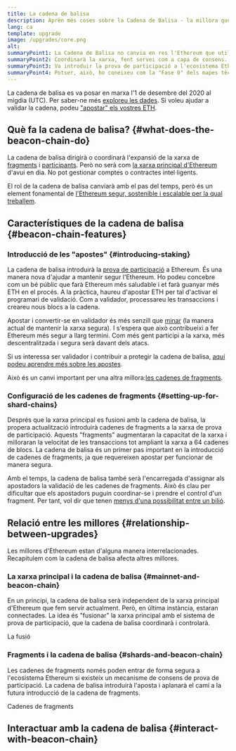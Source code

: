 ```yaml
---
title: La cadena de balisa
description: Aprèn més coses sobre la Cadena de Balisa - la millora que va introduir la prova de participació d'Ethereum.
lang: ca
template: upgrade
image: /upgrades/core.png
alt: 
summaryPoint1: La Cadena de Balisa no canvia en res l'Ethereum que utilitzem avui en dia.
summaryPoint2: Coordinarà la xarxa, fent servei com a capa de consens.
summaryPoint3: Va introduir la prova de participació a l'ecosistema Ethereum.
summaryPoint4: Potser, això, ho coneixeu com la "Fase 0" dels mapes tècnics.
---
```


<UpgradeStatus isShipped dateKey="page-upgrades:page-upgrades-beacon-date">
    La cadena de balisa es va posar en marxa l'1 de desembre del 2020 al migdia (UTC). Per saber-ne més <a href="https://beaconscan.com/">exploreu les dades</a>. Si voleu ajudar a validar la cadena, podeu <a href="/staking/">"apostar" els vostres ETH</a>.
</UpgradeStatus>

## Què fa la cadena de balisa? {#what-does-the-beacon-chain-do}

La cadena de balisa dirigirà o coordinarà l'expansió de la xarxa de [fragments](/roadmap/danksharding/) i [participants](/staking/). Però no serà com [la xarxa principal d'Ethereum](/glossary/#mainnet) d'avui en dia. No pot gestionar comptes o contractes intel·ligents.

El rol de la cadena de balisa canviarà amb el pas del temps, però és un element fonamental de [l'Ethereum segur, sostenible i escalable per la qual treballem](/roadmap/vision/).

## Característiques de la cadena de balisa {#beacon-chain-features}

### Introducció de les "apostes" {#introducing-staking}

La cadena de balisa introduirà la [prova de participació](/developers/docs/consensus-mechanisms/pos/) a Ethereum. És una manera nova d'ajudar a mantenir segur l'Ethereum. Ho podeu concebre com un bé públic que farà Ethereum més saludable i et farà guanyar més ETH en el procés. A la pràctica, haureu d'apostar ETH per tal d'activar el programari de validació. Com a validador, processareu les transaccions i creareu nous blocs a la cadena.

Apostar i convertir-se en validador és més senzill que [minar](/developers/docs/mining/) (la manera actual de mantenir la xarxa segura). I s'espera que això contribueixi a fer Ethereum més segur a llarg termini. Com més gent participi a la xarxa, més descentralitzada i segura serà davant dels atacs.

<InfoBanner emoji=":money_bag:">
Si us interessa ser validador i contribuir a protegir la cadena de balisa, <a href="/staking/">aquí podeu aprendre més sobre les apostes</a>.
</InfoBanner>

Això és un canvi important per una altra millora:[les cadenes de fragments](/roadmap/danksharding/).

### Configuració de les cadenes de fragments {#setting-up-for-shard-chains}

Després que la xarxa principal es fusioni amb la cadena de balisa, la propera actualització introduirà cadenes de fragments a la xarxa de prova de participació. Aquests "fragments" augmentaran la capacitat de la xarxa i milloraran la velocitat de les transaccions tot ampliant la xarxa a 64 cadenes de blocs. La cadena de balisa és un primer pas important en la introducció de cadenes de fragments, ja que requereixen apostar per funcionar de manera segura.

Amb el temps, la cadena de balisa també serà l'encarregada d'assignar als apostadors la validació de les cadenes de fragments. Això és clau per dificultar que els apostadors puguin coordinar-se i prendre el control d'un fragment. Per tant, vol dir que tenen [menys d'una possibilitat entre un bilió](https://medium.com/@chihchengliang/minimum-committee-size-explained-67047111fa20).

## Relació entre les millores {#relationship-between-upgrades}

Les millores d'Ethereum estan d'alguna manera interrelacionades. Recapitulem com la cadena de balisa afecta altres millores.

### La xarxa principal i la cadena de balisa {#mainnet-and-beacon-chain}

En un principi, la cadena de balisa serà independent de la xarxa principal d'Ethereum que fem servir actualment. Però, en última instància, estaran connectades. La idea és "fusionar" la xarxa principal amb el sistema de prova de participació, que la cadena de balisa coordinarà i controlarà.

<ButtonLink to="/roadmap/merge/">
    La fusió
</ButtonLink>

### Fragments i la cadena de balisa {#shards-and-beacon-chain}

Les cadenes de fragments només poden entrar de forma segura a l'ecosistema Ethereum si existeix un mecanisme de consens de prova de participació. La cadena de balisa introduirà l'aposta i aplanarà el camí a la futura introducció de la cadena de fragments.

<ButtonLink to="/roadmap/danksharding/">
    Cadenes de fragments
</ButtonLink>

<Divider />

## Interactuar amb la cadena de balisa {#interact-with-beacon-chain}

<BeaconChainActions />
